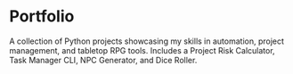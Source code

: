 # Portfolio
A collection of Python projects showcasing my skills in automation, project management, and tabletop RPG tools. Includes a Project Risk Calculator, Task Manager CLI, NPC Generator, and Dice Roller.
